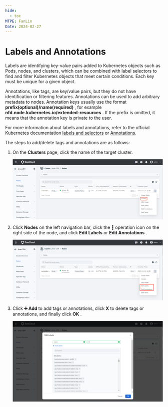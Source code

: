 ```yaml
---
hide:
  - toc
MTPE: FanLin
Date: 2024-02-27
---
```


# Labels and Annotations

Labels are identifying key-value pairs added to Kubernetes objects such as Pods, nodes, and clusters, which can be combined with label selectors to find and filter Kubernetes objects that meet certain conditions. Each key must be unique for a given object.

Annotations, like tags, are key/value pairs, but they do not have identification or filtering features.
Annotations can be used to add arbitrary metadata to nodes.
Annotation keys usually use the format __prefix(optional)/name(required)__ , for example __nfd.node.kubernetes.io/extended-resources__ .
If the prefix is ​​omitted, it means that the annotation key is private to the user.

For more information about labels and annotations, refer to the official Kubernetes documentation [labels and selectors](https://kubernetes.io/docs/concepts/overview/working-with-objects/labels/) or [Annotations](https://kubernetes.io/docs/concepts/overview/working-with-objects/annotations/).

The steps to add/delete tags and annotations are as follows:

1. On the __Clusters__ page, click the name of the target cluster.

    ![Clusters](../images/schedule01.png)

2. Click __Nodes__ on the left navigation bar, click the __┇__ operation icon on the right side of the node, and click __Edit Labels__ or __Edit Annotations__ .

    ![暂停调度](../images/labels01.png)

3. Click __➕ Add__ to add tags or annotations, click __X__ to delete tags or annotations, and finally click __OK__ .

    ![节点管理](../images/labels02.png)
